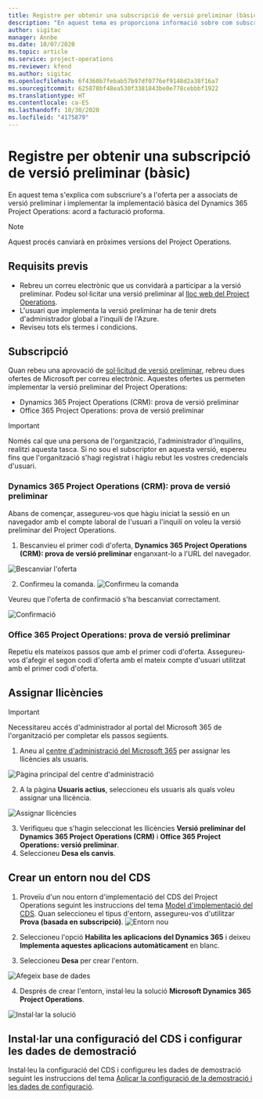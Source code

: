 ```yaml
---
title: Registre per obtenir una subscripció de versió preliminar (bàsic)
description: "En aquest tema es proporciona informació sobre com subscriure's i implementar la implementació bàsica del Project Operations: acord a facturació proforma."
author: sigitac
manager: Annbe
ms.date: 10/07/2020
ms.topic: article
ms.service: project-operations
ms.reviewer: kfend
ms.author: sigitac
ms.openlocfilehash: 6f4360b7febab57b97df0776ef9148d2a38f16a7
ms.sourcegitcommit: 625878bf48ea530f3381843be0e778cebbbf1922
ms.translationtype: HT
ms.contentlocale: ca-ES
ms.lasthandoff: 10/30/2020
ms.locfileid: "4175879"
---
```

# <a name="sign-up-for-a-preview-subscription---lite"></a>Registre per obtenir una subscripció de versió preliminar (bàsic) 

En aquest tema s'explica com subscriure's a l'oferta per a associats de versió preliminar i implementar la implementació bàsica del Dynamics 365 Project Operations: acord a facturació proforma.

> [!NOTE]
> Aquest procés canviarà en pròximes versions del Project Operations.

## <a name="prerequisites"></a>Requisits previs

- Rebreu un correu electrònic que us convidarà a participar a la versió preliminar. Podeu sol·licitar una versió preliminar al [lloc web del Project Operations](https://dynamics.microsoft.com/en-us/project-operations/overview/).
- L'usuari que implementa la versió preliminar ha de tenir drets d'administrador global a l'inquilí de l'Azure.
- Reviseu tots els termes i condicions.

## <a name="subscribe"></a>Subscripció

Quan rebeu una aprovació de [sol·licitud de versió preliminar](https://forms.office.com/FormsPro/Pages/ResponsePage.aspx?id=v4j5cvGGr0GRqy180BHbR56j8lZs0FdAvwT75_WNFyxUMkRDV1NYQU5TNjE2VjhKOVBUNVg2R0s1NC4u), rebreu dues ofertes de Microsoft per correu electrònic. Aquestes ofertes us permeten implementar la versió preliminar del Project Operations:

- Dynamics 365 Project Operations (CRM): prova de versió preliminar
- Office 365 Project Operations: prova de versió preliminar

> [!IMPORTANT]
> Només cal que una persona de l'organització, l'administrador d'inquilins, realitzi aquesta tasca. Si no sou el subscriptor en aquesta versió, espereu fins que l'organització s'hagi registrat i hàgiu rebut les vostres credencials d'usuari.

### <a name="dynamics-365-project-operations-crm---preview-trial"></a>Dynamics 365 Project Operations (CRM): prova de versió preliminar 

Abans de començar, assegureu-vos que hàgiu iniciat la sessió en un navegador amb el compte laboral de l'usuari a l'inquilí on voleu la versió preliminar del Project Operations.

1. Bescanvieu el primer codi d'oferta, **Dynamics 365 Project Operations (CRM): prova de versió preliminar** enganxant-lo a l'URL del navegador.

![Bescanviar l'oferta](./media/16RedeemFirstOfferNew.png)

2. Confirmeu la comanda.
![Confirmeu la comanda](./media/17ConfirmOrderNew.png)

Veureu que l'oferta de confirmació s'ha bescanviat correctament.

![Confirmació](./media/18OrderConfirmationNew.png)

### <a name="office-365-project-operations---preview-trial"></a>Office 365 Project Operations: prova de versió preliminar

Repetiu els mateixos passos que amb el primer codi d'oferta. Assegureu-vos d'afegir el segon codi d'oferta amb el mateix compte d'usuari utilitzat amb el primer codi d'oferta.

## <a name="assign-licenses"></a>Assignar llicències

> [!IMPORTANT]
> Necessitareu accés d'administrador al portal del Microsoft 365 de l'organització per completar els passos següents.


1. Aneu al [centre d'administració del Microsoft 365](https://portal.office.com/) per assignar les llicències als usuaris.

![Pàgina principal del centre d'administració](./media/14AdminPortal.png)

2. A la pàgina **Usuaris actius**, seleccioneu els usuaris als quals voleu assignar una llicència.

![Assignar llicències](./media/15AssignLicenses.png)

3. Verifiqueu que s'hagin seleccionat les llicències **Versió preliminar del Dynamics 365 Project Operations (CRM)** i **Office 365 Project Operations: versió preliminar**. 
4. Seleccioneu **Desa els canvis**.

## <a name="create-a-new-cds-environment"></a>Crear un entorn nou del CDS

1. Proveïu d'un nou entorn d'implementació del CDS del Project Operations seguint les instruccions del tema [Model d'implementació del CDS](lite-deployment.md). Quan seleccioneu el tipus d'entorn, assegureu-vos d'utilitzar **Prova (basada en subscripció)**.
![Entorn nou](./media/19CreateEnvironment.png)

2. Seleccioneu l'opció **Habilita les aplicacions del Dynamics 365** i deixeu **Implementa aquestes aplicacions automàticament** en blanc.  
3. Seleccioneu **Desa** per crear l'entorn.

![Afegeix base de dades](./media/20CreateEnvironment1.png)

4. Després de crear l'entorn, instal·leu la solució **Microsoft Dynamics 365 Project Operations**. 

![Instal·lar la solució](./media/21InstallSolution.png)

## <a name="install-a-cds-configuration-and-setup-demo-data"></a>Instal·lar una configuració del CDS i configurar les dades de demostració

Instal·leu la configuració del CDS i configureu les dades de demostració seguint les instruccions del tema [Aplicar la configuració de la demostració i les dades de configuració](lite-apply-demo-setup-config-data.md).
